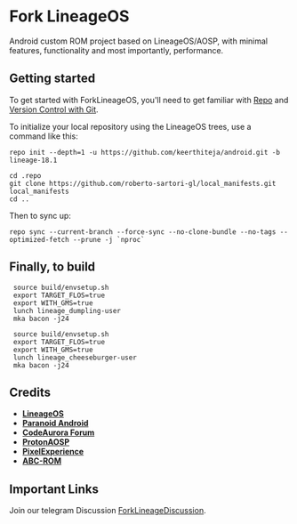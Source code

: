 Fork LineageOS
===========

Android custom ROM project based on LineageOS/AOSP, with minimal features, functionality and most importantly, performance.

Getting started
---------------

To get started with ForkLineageOS, you'll need to get
familiar with [Repo](https://source.android.com/source/using-repo.html) and [Version Control with Git](https://source.android.com/source/version-control.html).

To initialize your local repository using the LineageOS trees, use a command like this:
```
repo init --depth=1 -u https://github.com/keerthiteja/android.git -b lineage-18.1
```
```
cd .repo
git clone https://github.com/roberto-sartori-gl/local_manifests.git local_manifests
cd ..
```
Then to sync up:
```
repo sync --current-branch --force-sync --no-clone-bundle --no-tags --optimized-fetch --prune -j `nproc`
```

## Finally, to build
```
 source build/envsetup.sh
 export TARGET_FLOS=true
 export WITH_GMS=true
 lunch lineage_dumpling-user
 mka bacon -j24
```

```
 source build/envsetup.sh
 export TARGET_FLOS=true
 export WITH_GMS=true
 lunch lineage_cheeseburger-user
 mka bacon -j24
```

## Credits

 * [**LineageOS**](https://github.com/LineageOS)
 * [**Paranoid Android**](https://github.com/AOSPA)
 * [**CodeAurora Forum**](https://source.codeaurora.org/quic/la/)
 * [**ProtonAOSP**](https://github.com/ProtonAOSP)
 * [**PixelExperience**](https://github.com/PixelExperience)
 * [**ABC-ROM**](https://github.com/ezio84)


Important Links
--------
Join our telegram Discussion [ForkLineageDiscussion](https://t.me/ForkLineageOS).

